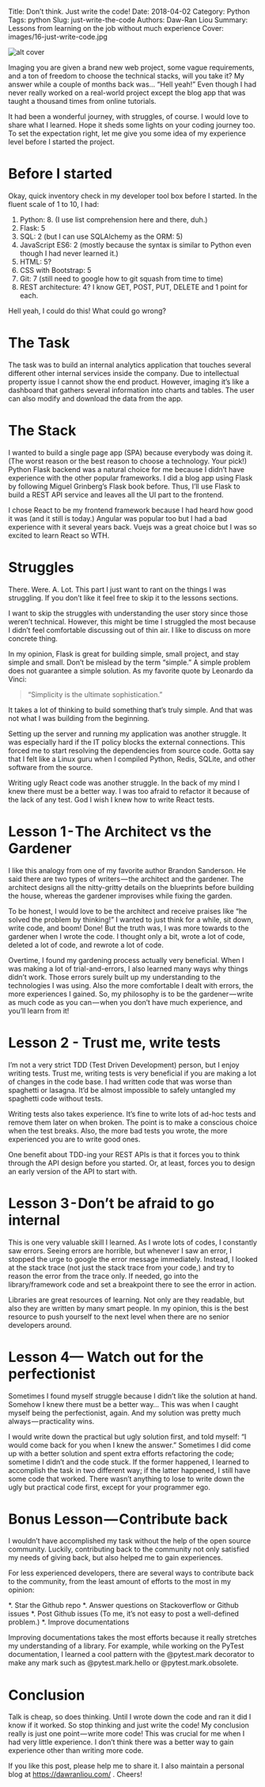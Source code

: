 Title: Don’t think. Just write the code!
Date: 2018-04-02
Category: Python
Tags: python
Slug: just-write-the-code
Authors: Daw-Ran Liou
Summary: Lessons from learning on the job without much experience
Cover: images/16-just-write-code.jpg

![alt cover](images/16-just-write-code.jpg)

Imaging you are given a brand new web project, some vague requirements,
and a ton of freedom to choose the technical stacks, will you take it?
My answer while a couple of months back was… “Hell yeah!”
Even though I had never really worked on a real-world project except the
blog app that was taught a thousand times from online tutorials.

It had been a wonderful journey, with struggles, of course. I would love
to share what I learned. Hope it sheds some lights on your coding journey
too. To set the expectation right, let me give you some idea of my
experience level before I started the project.

# Before I started

Okay, quick inventory check in my developer tool box before I started.
In the fluent scale of 1 to 10, I had:

1. Python: 8. (I use list comprehension here and there, duh.)
1. Flask: 5
1. SQL: 2 (but I can use SQLAlchemy as the ORM: 5)
1. JavaScript ES6: 2 (mostly because the syntax is similar to Python even though I had never learned it.)
1. HTML: 5?
1. CSS with Bootstrap: 5
1. Git: 7 (still need to google how to git squash from time to time)
1. REST architecture: 4? I know GET, POST, PUT, DELETE and 1 point for each.

Hell yeah, I could do this! What could go wrong?

# The Task

The task was to build an internal analytics application that touches
several different other internal services inside the company.
Due to intellectual property issue I cannot show the end product.
However, imaging it’s like a dashboard that gathers several information
into charts and tables. The user can also modify and download the data
from the app.

# The Stack

I wanted to build a single page app (SPA) because everybody was doing it.
(The worst reason or the best reason to choose a technology. Your pick!)
Python Flask backend was a natural choice for me because I didn’t have
experience with the other popular frameworks. I did a blog app using
Flask by following Miguel Grinberg’s Flask book before.
Thus, I’ll use Flask to build a REST API service and leaves all the UI
part to the frontend.

I chose React to be my frontend framework because I had heard how good it
was (and it still is today.) Angular was popular too but I had a bad
experience with it several years back. Vuejs was a great choice but I was
so excited to learn React so WTH.

# Struggles

There. Were. A. Lot. This part I just want to rant on the things I was
struggling. If you don’t like it feel free to skip it to the lessons sections.

I want to skip the struggles with understanding the user story since those
weren’t technical. However, this might be time I struggled the most because
I didn’t feel comfortable discussing out of thin air. I like to discuss on
more concrete thing.

In my opinion, Flask is great for building simple, small project, and stay
simple and small. Don’t be mislead by the term “simple.” A simple problem
does not guarantee a simple solution. As my favorite quote by Leonardo da
Vinci:

> “Simplicity is the ultimate sophistication.”

It takes a lot of thinking to build something that’s truly simple. And that
was not what I was building from the beginning.

Setting up the server and running my application was another struggle. It
was especially hard if the IT policy blocks the external connections. This
forced me to start resolving the dependencies from source code. Gotta say
that I felt like a Linux guru when I compiled Python, Redis, SQLite, and
other software from the source.

Writing ugly React code was another struggle. In the back of my mind I knew
there must be a better way. I was too afraid to refactor it because of the
lack of any test. God I wish I knew how to write React tests.

# Lesson 1 - The Architect vs the Gardener

I like this analogy from one of my favorite author Brandon Sanderson.
He said there are two types of writers — the architect and the gardener.
The architect designs all the nitty-gritty details on the blueprints before
building the house, whereas the gardener improvises while fixing the garden.

To be honest, I would love to be the architect and receive praises like
“he solved the problem by thinking!” I wanted to just think for a while,
sit down, write code, and boom! Done! But the truth was, I was more towards
to the gardener when I wrote the code. I thought only a bit, wrote a lot of
code, deleted a lot of code, and rewrote a lot of code.

Overtime, I found my gardening process actually very beneficial. When I was
making a lot of trial-and-errors, I also learned many ways why things didn’t
work. Those errors surely built up my understanding to the technologies I was
using. Also the more comfortable I dealt with errors, the more experiences I
gained. So, my philosophy is to be the gardener — write as much code as you
can — when you don’t have much experience, and you’ll learn from it!

# Lesson 2 - Trust me, write tests

I’m not a very strict TDD (Test Driven Development) person, but I enjoy
writing tests. Trust me, writing tests is very beneficial if you are making
a lot of changes in the code base. I had written code that was worse than
spaghetti or lasagna. It’d be almost impossible to safely untangled my
spaghetti code without tests.

Writing tests also takes experience. It’s fine to write lots of ad-hoc
tests and remove them later on when broken. The point is to make a conscious
choice when the test breaks. Also, the more bad tests you wrote, the more
experienced you are to write good ones.

One benefit about TDD-ing your REST APIs is that it forces you to think
through the API design before you started. Or, at least, forces you to
design an early version of the API to start with.

# Lesson 3 - Don’t be afraid to go internal

This is one very valuable skill I learned. As I wrote lots of codes, I
constantly saw errors. Seeing errors are horrible, but whenever I saw an
error, I stopped the urge to google the error message immediately. Instead,
I looked at the stack trace (not just the stack trace from your code,) and
try to reason the error from the trace only. If needed, go into the
library/framework code and set a breakpoint there to see the error in action.

Libraries are great resources of learning. Not only are they readable,
but also they are written by many smart people. In my opinion, this is
the best resource to push yourself to the next level when there are no
senior developers around.

# Lesson 4— Watch out for the perfectionist

Sometimes I found myself struggle because I didn’t like the solution at
hand. Somehow I knew there must be a better way… This was when I caught
myself being the perfectionist, again. And my solution was pretty much
always — practicality wins.

I would write down the practical but ugly solution first, and told
myself: “I would come back for you when I knew the answer.” Sometimes
I did come up with a better solution and spent extra efforts refactoring
the code; sometime I didn’t and the code stuck. If the former happened,
I learned to accomplish the task in two different way; if the latter
happened, I still have some code that worked. There wasn’t anything to
lose to write down the ugly but practical code first, except for your
programmer ego.

# Bonus Lesson — Contribute back

I wouldn’t have accomplished my task without the help of the open source
community. Luckily, contributing back to the community not only satisfied
my needs of giving back, but also helped me to gain experiences.

For less experienced developers, there are several ways to contribute
back to the community, from the least amount of efforts to the most in
my opinion:

*. Star the Github repo
*. Answer questions on Stackoverflow or Github issues
*. Post Github issues (To me, it’s not easy to post a well-defined problem.)
*. Improve documentations

Improving documentations takes the most efforts because it really stretches
my understanding of a library. For example, while working on the PyTest
documentation, I learned a cool pattern with the @pytest.mark decorator
to make any mark such as @pytest.mark.hello or @pytest.mark.obsolete.

# Conclusion

Talk is cheap, so does thinking. Until I wrote down the code and ran it
did I know if it worked. So stop thinking and just write the code! My
conclusion really is just one point — write more code! This was crucial
for me when I had very little experience. I don’t think there was a better
way to gain experience other than writing more code.

If you like this post, please help me to share it. I also maintain a
personal blog at https://dawranliou.com/ . Cheers!
